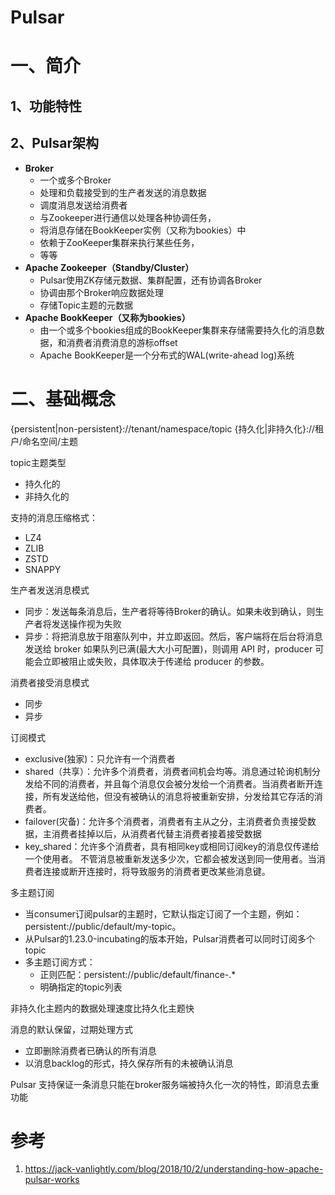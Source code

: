 # Pulsar

# 一、简介

## 1、功能特性

## 2、Pulsar架构

- **Broker**
    - 一个或多个Broker
    - 处理和负载接受到的生产者发送的消息数据
    - 调度消息发送给消费者
    - 与Zookeeper进行通信以处理各种协调任务，
    - 将消息存储在BookKeeper实例（又称为bookies）中
    - 依赖于ZooKeeper集群来执行某些任务，
    - 等等
- **Apache Zookeeper（Standby/Cluster）**
    - Pulsar使用ZK存储元数据、集群配置，还有协调各Broker
    - 协调由那个Broker响应数据处理
    - 存储Topic主题的元数据
- **Apache BookKeeper（又称为bookies）**
    - 由一个或多个bookies组成的BookKeeper集群来存储需要持久化的消息数据，和消费者消费消息的游标offset
    - Apache BookKeeper是一个分布式的WAL(write-ahead log)系统

# 二、基础概念

{persistent|non-persistent}://tenant/namespace/topic
{持久化|非持久化}://租户/命名空间/主题

topic主题类型
- 持久化的
- 非持久化的

支持的消息压缩格式：
- LZ4
- ZLIB
- ZSTD
- SNAPPY

生产者发送消息模式
- 同步：发送每条消息后，生产者将等待Broker的确认。如果未收到确认，则生产者将发送操作视为失败
- 异步：将把消息放于阻塞队列中，并立即返回。然后，客户端将在后台将消息发送给 broker
       如果队列已满(最大大小可配置)，则调用 API 时，producer 可能会立即被阻止或失败，具体取决于传递给 producer 的参数。

消费者接受消息模式
- 同步
- 异步

订阅模式
- exclusive(独家)：只允许有一个消费者
- shared（共享）：允许多个消费者，消费者间机会均等。消息通过轮询机制分发给不同的消费者，并且每个消息仅会被分发给一个消费者。当消费者断开连接，所有发送给他，但没有被确认的消息将被重新安排，分发给其它存活的消费者。
- failover(灾备)：允许多个消费者，消费者有主从之分，主消费者负责接受数据，主消费者挂掉以后，从消费者代替主消费者接着接受数据
- key_shared：允许多个消费者，具有相同key或相同订阅key的消息仅传递给一个使用者。
              不管消息被重新发送多少次，它都会被发送到同一使用者。当消费者连接或断开连接时，将导致服务的消费者更改某些消息键。

多主题订阅
- 当consumer订阅pulsar的主题时，它默认指定订阅了一个主题，例如：persistent://public/default/my-topic。
- 从Pulsar的1.23.0-incubating的版本开始，Pulsar消费者可以同时订阅多个topic
- 多主题订阅方式：
  - 正则匹配：persistent://public/default/finance-.*
  - 明确指定的topic列表

非持久化主题内的数据处理速度比持久化主题快

消息的默认保留，过期处理方式
- 立即删除消费者已确认的所有消息
- 以消息backlog的形式，持久保存所有的未被确认消息

Pulsar 支持保证一条消息只能在broker服务端被持久化一次的特性，即消息去重功能





# 参考

1. https://jack-vanlightly.com/blog/2018/10/2/understanding-how-apache-pulsar-works

